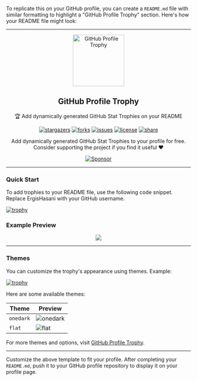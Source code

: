
To replicate this on your GitHub profile, you can create a `README.md` file with similar formatting to highlight a "GitHub Profile Trophy" section. Here's how your README file might look:

---
<div align="center">
  <img width="140" src="https://user-images.githubusercontent.com/6661165/91657958-61b4fd00-eb00-11ea-9def-dc7ef5367e34.png"  alt="GitHub Profile Trophy"/>
  <h2 align="center">GitHub Profile Trophy</h2>
  <p align="center">🏆 Add dynamically generated GitHub Stat Trophies on your README</p>
</div>

<div align="center">

[![stargazers](https://img.shields.io/github/stars/ergishasani/github-profile-trophy)](https://github.com/ergishasani/github-profile-trophy/stargazers)
[![forks](https://img.shields.io/github/forks/ergishasani/github-profile-trophy)](https://github.com/ergishasani/github-profile-trophy/network/members)
[![issues](https://img.shields.io/github/issues/ergishasani/github-profile-trophy)](https://github.com/ergishasani/github-profile-trophy/issues)
[![license](https://img.shields.io/github/license/ergishasani/github-profile-trophy)](https://github.com/ergishasani/github-profile-trophy/blob/master/LICENSE)
[![share](https://img.shields.io/twitter/url?style=social&url=https%3A%2F%2Fgithub.com%2Fergishasani%2Fgithub-profile-trophy)](https://twitter.com/intent/tweet?text=Add%20dynamically%20generated%20GitHub%20Trophy%20on%20your%20readme%0D%0A&url=https%3A%2F%2Fgithub.com%2Fergishasani%2Fgithub-profile-trophy)

</div>

<p align="center">
  Add dynamically generated GitHub Stat Trophies to your profile for free. Consider supporting the project if you find it useful ❤️
</p>

<div align="center">
  <a href="https://github.com/sponsors/ergishasani">
    <img src="https://img.shields.io/static/v1?label=Sponsor&message=%E2%9D%A4&logo=GitHub&color=ff69b4" alt="Sponsor"/>
  </a>
</div>

---

### Quick Start

To add trophies to your README file, use the following code snippet. Replace ErgisHasani with your GitHub username.

[![trophy](https://github-profile-trophy.vercel.app/?username=your-github-username)](https://github.com/ergishasani/github-profile-trophy)


### Example Preview

<p align="center">
  <img src="https://github-profile-trophy.vercel.app/?username=your-github-username&column=8&rank=SSS,SS,S,AAA,AA,A,B,C" />
</p>

---

### Themes

You can customize the trophy's appearance using themes. Example:


[![trophy](https://github-profile-trophy.vercel.app/?username=your-github-username&theme=onedark)](https://github.com/ergishasani/github-profile-trophy)

Here are some available themes:

| **Theme**   | **Preview** |
|-------------|-------------|
| `onedark`   | ![onedark](https://github-profile-trophy.vercel.app/?username=your-github-username&theme=onedark) |
| `flat`      | ![flat](https://github-profile-trophy.vercel.app/?username=your-github-username&theme=flat) |

For more themes and options, visit [GitHub Profile Trophy](https://github.com/ergishasani/github-profile-trophy).


---

Customize the above template to fit your profile. After completing your `README.md`, push it to your GitHub profile repository to display it on your profile page.
